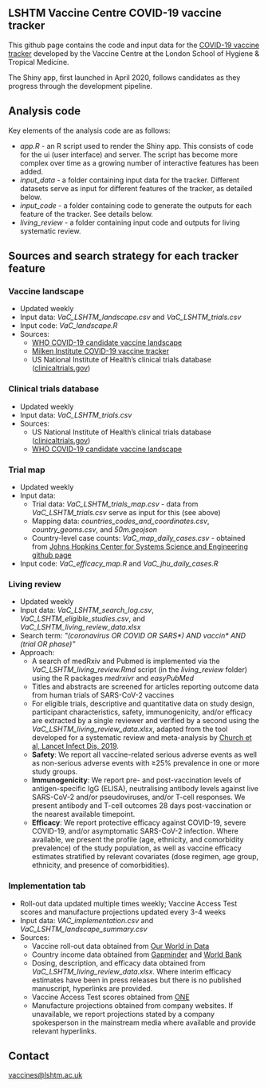 ## LSHTM Vaccine Centre COVID-19 vaccine tracker

This github page contains the code and input data for the [COVID-19 vaccine tracker](https://vac-lshtm.shinyapps.io/ncov_vaccine_landscape/) developed by the Vaccine Centre at the London School of Hygiene & Tropical Medicine.

The Shiny app, first launched in April 2020, follows candidates as they progress through the development pipeline.

## Analysis code

Key elements of the analysis code are as follows:
- *app.R* - an R script used to render the Shiny app. This consists of code for the ui (user interface) and server. The script has become more complex over time as a growing number of interactive features has been added.
- *input_data* - a folder containing input data for the tracker. Different datasets serve as input for different features of the tracker, as detailed below.
- *input_code* - a folder containing code to generate the outputs for each feature of the tracker. See details below.
- *living_review* - a folder containing input code and outputs for living systematic review.


## Sources and search strategy for each tracker feature

### Vaccine landscape
* Updated weekly
* Input data: *VaC_LSHTM_landscape.csv* and *VaC_LSHTM_trials.csv*
* Input code: *VaC_landscape.R*
* Sources:
  - [WHO COVID-19 candidate vaccine landscape](https://www.who.int/publications/m/item/draft-landscape-of-covid-19-candidate-vaccines)
  - [Milken Institute COVID-19 vaccine tracker](https://www.covid-19vaccinetracker.org)
  - US National Institute of Health’s clinical trials database ([clinicaltrials.gov](https://clinicaltrials.gov))

### Clinical trials database
* Updated weekly
* Input data: *VaC_LSHTM_trials.csv*
* Sources:
  - US National Institute of Health’s clinical trials database ([clinicaltrials.gov](https://clinicaltrials.gov))
  - [WHO COVID-19 candidate vaccine landscape](https://www.who.int/publications/m/item/draft-landscape-of-covid-19-candidate-vaccines)

### Trial map
* Updated weekly
* Input data: 
  - Trial data: *VaC_LSHTM_trials_map.csv* - data from *VaC_LSHTM_trials.csv* serve as input for this (see above)
  - Mapping data: *countries_codes_and_coordinates.csv*, *country_geoms.csv*, and *50m.geojson*
  - Country-level case counts: *VaC_map_daily_cases.csv* - obtained from [Johns Hopkins Center for Systems Science and Engineering github page](https://github.com/CSSEGISandData/COVID-19/tree/master/csse_covid_19_data/csse_covid_19_time_series)
* Input code: *VaC_efficacy_map.R* and *VaC_jhu_daily_cases.R*

### Living review
* Updated weekly
* Input data: *VaC_LSHTM_search_log.csv*, *VaC_LSHTM_eligible_studies.csv*,  and *VaC_LSHTM_living_review_data.xlsx*
* Search term: *"(coronavirus OR COVID OR SARS\*) AND vaccin\* AND (trial OR phase)"*
* Approach:
  - A search of medRxiv and Pubmed is implemented via the *VaC_LSHTM_living_review.Rmd* script (in the *living_review* folder) using the R packages *medrxivr* and *easyPubMed*
  - Titles and abstracts are screened for articles reporting outcome data from human trials of SARS-CoV-2 vaccines
  -  For eligible trials, descriptive and quantitative data on study design, participant characteristics, safety, immunogenicity, and/or efficacy are extracted by a single reviewer and verified by a second using the *VaC_LSHTM_living_review_data.xlsx*, adapted from the tool developed for a systematic review and meta-analysis by [Church et al, Lancet Infect Dis, 2019](https://www.thelancet.com/journals/laninf/article/PIIS1473-3099(18)30602-9/fulltext). 
  - **Safety**: We report all vaccine-related serious adverse events as well as non-serious adverse events with ≥25% prevalence in one or more study groups. 
  - **Immunogenicity**: We report  pre- and post-vaccination levels of antigen-specific IgG (ELISA), neutralising antibody levels against live SARS-CoV-2 and/or pseudoviruses, and/or T-cell responses. We present antibody and T-cell outcomes 28 days post-vaccination or the nearest available timepoint.
  - **Efficacy**: We report protective efficacy against COVID-19, severe COVID-19, and/or asymptomatic SARS-CoV-2 infection. Where available, we present the profile (age, ethnicity, and comorbidity prevalence) of the study population, as well as vaccine efficacy estimates stratified by relevant covariates (dose regimen, age group, ethnicity, and presence of comorbidities).

### Implementation tab
* Roll-out data updated multiple times weekly; Vaccine Access Test scores and manufacture projections updated every 3-4 weeks
* Input data: *VAC_implementation.csv* and *VaC_LSHTM_landscape_summary.csv*
* Sources:
  - Vaccine roll-out data obtained from [Our World in Data](https://ourworldindata.org/covid-vaccinations)
  - Country income data obtained from [Gapminder](https://www.gapminder.org/tools/) and [World Bank](https://data.worldbank.org)
  - Dosing, description, and efficacy data obtained from *VaC_LSHTM_living_review_data.xlsx*. Where interim efficacy estimates have been in press releases but there is no published manuscript, hyperlinks are provided.
  - Vaccine Access Test scores obtained from [ONE](https://www.one.org/international/vaccine-access-test/)
  - Manufacture projections obtained from company websites. If unavailable, we report projections stated by a company spokesperson in the mainstream media where available and provide relevant hyperlinks.

## Contact
vaccines@lshtm.ac.uk
